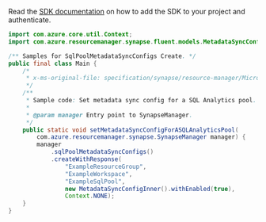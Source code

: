 Read the [SDK documentation](https://github.com/Azure/azure-sdk-for-java/blob/azure-resourcemanager-synapse_1.0.0-beta.2/sdk/synapse/azure-resourcemanager-synapse/README.md) on how to add the SDK to your project and authenticate.

```java
import com.azure.core.util.Context;
import com.azure.resourcemanager.synapse.fluent.models.MetadataSyncConfigInner;

/** Samples for SqlPoolMetadataSyncConfigs Create. */
public final class Main {
    /*
     * x-ms-original-file: specification/synapse/resource-manager/Microsoft.Synapse/stable/2021-06-01/examples/CreateSqlPoolMetadataSyncConfig.json
     */
    /**
     * Sample code: Set metadata sync config for a SQL Analytics pool.
     *
     * @param manager Entry point to SynapseManager.
     */
    public static void setMetadataSyncConfigForASQLAnalyticsPool(
        com.azure.resourcemanager.synapse.SynapseManager manager) {
        manager
            .sqlPoolMetadataSyncConfigs()
            .createWithResponse(
                "ExampleResourceGroup",
                "ExampleWorkspace",
                "ExampleSqlPool",
                new MetadataSyncConfigInner().withEnabled(true),
                Context.NONE);
    }
}
```
